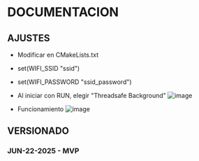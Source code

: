 # DOCUMENTACION

## AJUSTES
- Modificar en CMakeLists.txt
- set(WIFI_SSID "ssid")
- set(WIFI_PASSWORD "ssid_password")

- Al iniciar con RUN, elegir "Threadsafe Background"
![image](https://github.com/user-attachments/assets/8874f34e-ca01-433a-b1af-8318d722eb3a)

- Funcionamiento
![image](https://github.com/user-attachments/assets/1b875ddd-b78a-47ec-834c-4e510a72ddde)

## VERSIONADO
### JUN-22-2025 - MVP

